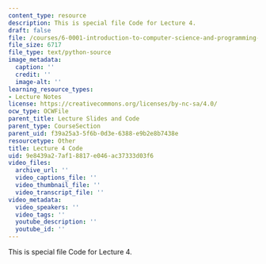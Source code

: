 ```yaml
---
content_type: resource
description: This is special file Code for Lecture 4.
draft: false
file: /courses/6-0001-introduction-to-computer-science-and-programming-in-python-fall-2016/9e8439a27af18817e046ac37333d03f6_lec4_functions.py
file_size: 6717
file_type: text/python-source
image_metadata:
  caption: ''
  credit: ''
  image-alt: ''
learning_resource_types:
- Lecture Notes
license: https://creativecommons.org/licenses/by-nc-sa/4.0/
ocw_type: OCWFile
parent_title: Lecture Slides and Code
parent_type: CourseSection
parent_uid: f39a25a3-5f6b-0d3e-6388-e9b2e8b7438e
resourcetype: Other
title: Lecture 4 Code
uid: 9e8439a2-7af1-8817-e046-ac37333d03f6
video_files:
  archive_url: ''
  video_captions_file: ''
  video_thumbnail_file: ''
  video_transcript_file: ''
video_metadata:
  video_speakers: ''
  video_tags: ''
  youtube_description: ''
  youtube_id: ''
---
```

This is special file Code for Lecture 4.